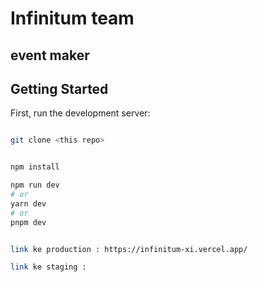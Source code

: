 # Infinitum team

## event maker

## Getting Started

First, run the development server:

```bash

git clone <this repo>

```

```bash

npm install

```


```bash
npm run dev
# or
yarn dev
# or
pnpm dev

```


```bash

link ke production : https://infinitum-xi.vercel.app/

link ke staging : 

```